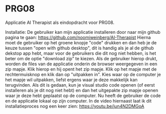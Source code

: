 # PRG08

Applicatie AI Therapist als eindopdracht voor PRG08.

Installatie:
De gebruiker kan mijn applicatie installeren door naar mijn github pagina te gaan: https://github.com/noomiweinberg/AI-Therapist
Hierna moet de gebruiker op het groene knopje "code" drukken en dan heb je de keuze tussen "open with github desktop", dit is handig als je al de github dekstop app hebt, maar voor de gebruikers die dit nog niet hebben, is het beter om de optie "download zip" te kiezen. Als de gebruiker hierop drukt, worden de files van de applicatie onderin de browser weergegeven in een zip mapje. Klik hierop en hij opent het zip mapje. Klik op het mapje met de rechtermuisknop en klik dan op "uitpakken in". Kies waar op de computer je het mapje wil uitpakken, liefst ergens waar je deze makkelijk kan terugvinden. Als dit is gedaan, kun je visual studio code openen (of eerst installeren als je dit nog niet hebt) en dan het uitgepakte zip mapje openen waar je deze hebt geplaatst op de computer. Nu heeft de gebruiker de code en de applicatie lokaal op zijn computer.
In de video hiernaast laat ik dit installatieproces nog een keer zien: https://youtu.be/jun4N2DMGoA
